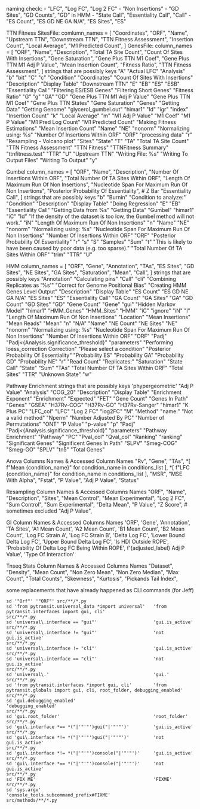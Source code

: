naming check:
    - "LFC", "Log FC", "Log 2 FC"
    - "Non Insertions"
    - "GD Sites", "GD Counts", "GD" in HMM
    - "State Call", "Essentiality Call", "Call"
    - "ES Count", "ES GD NE GA N/A", "ES Sites", "ES"


TTN Fitness
    SitesFile:
        comlumn_names = [
            "Coordinates",
            "ORF",
            "Name",
            "Upstream TTN",
            "Downstream TTN",
            "TTN Fitness Assessment",
            "Insertion Count",
            "Local Average",
            "M1 Predicted Count",
        ]
    GenesFile:
        column_names = [
            "ORF",
            "Name",
            "Description",
            "Total TA Site Count",
            "Count Of Sites With Insertions",
            "Gene Saturation",
            "Gene Plus TTN M1 Coef",
            "Gene Plus TTN M1 Adj P Value",
            "Mean Insertion Count",
            "Fitness Ratio",
            "TTN Fitness Assessment",
        ]
    strings that are possibly keys
        "A"
        "Actual LFC"
        "Analysis"
        "b"
        "bit"
        "C"
        "c"
        "Condition"
        "Coordinates"
        "Count Of Sites With Insertions"
        "Description"
        "Display Table"
        "Downstream TTN"
        "E"
        "EB"
        "ES"
        "ESB"
        "Essentiality Call"
        "Filtering ES/ESB Genes"
        "Filtering Short Genes"
        "Fitness Ratio"
        "G"
        "g"
        "GA"
        "GD"
        "Gene Plus TTN M1 Adj P Value"
        "Gene Plus TTN M1 Coef"
        "Gene Plus TTN States"
        "Gene Saturation"
        "Genes"
        "Getting Data"
        "Getting Genome"
        "glycerol_gumbel.out"
        "himar1"
        "Id"
        "igr"
        "index"
        "Insertion Count"
        "k"
        "Local Average"
        "m"
        "M1 Adj P Value"
        "M1 Coef"
        "M1 P Value"
        "M1 Pred Log Count"
        "M1 Predicted Count"
        "Making Fitness Estimations"
        "Mean Insertion Count"
        "Name"
        "NE"
        "nonorm"
        "Normalizing using: %s"
        "Number Of Insertions Within ORF"
        "ORF"
        "processing data"
        "r"
        "Resampling - Volcano plot"
        "Sites"
        "State"
        "T"
        "TA"
        "Total TA Site Count"
        "TTN Fitness Assessment"
        "TTN Fitness"
        "TTNFitness Summary"
        "ttnfitness.test"
        "TTR"
        "U"
        "Upstream TTN"
        "Writing File: %s"
        "Writing To Output Files"
        "Writing To Output"
        "y"

Gumbel
    column_names = [
        "ORF", 
        "Name", 
        "Description", 
        "Number Of Insertions Within ORF",
        "Total Number Of TA Sites Within ORF", 
        "Length Of Maximum Run Of Non Insertions",
        "Nucleotide Span For Maximum Run Of Non Insertions",
        "Posterior Probability Of Essentiality", # Z Bar
        "Essentiality Call",
    ]
    strings that are possibly keys
        "b"
        "Burnin"
        "Condition to analyze:"
        "Condition"
        "Description"
        "Display Table"
        "Doing Regression"
        "E"
        "EB"
        "Essentiality Call"
        "Getting Data from %s"
        "Getting Data"
        "Gumbel"
        "himar1"
        "iC"
        "Id"
        "If the density of the dataset is too low, the Gumbel method will not work."
        "iN"
        "Length Of Maximum Run Of Non Insertions"
        "n"
        "Name"
        "NE"
        "nonorm"
        "Normalizing using: %s"
        "Nucleotide Span For Maximum Run Of Non Insertions"
        "Number Of Insertions Within ORF"
        "ORF"
        "Posterior Probability Of Essentiality"
        "r"
        "s"
        "S"
        "Samples"
        "Sum"
        "t"
        "This is likely to have been caused by poor data (e.g. too sparse)."
        "Total Number Of TA Sites Within ORF"
        "trim"
        "TTR"
        "U"

HMM 
    column_names = [
        "ORF",
        "Gene",
        "Annotation",
        "TAs",
        "ES Sites",
        "GD Sites",
        "NE Sites",
        "GA Sites",
        "Saturation",
        "Mean",
        "Call",
    ]
    strings that are possibly keys
        "Annotation"
        "Calculating pins"
        "Call"
        "cli"
        "Combining Replicates as '%s'"
        "Correct for Genome Positional Bias"
        "Creating HMM Genes Level Output"
        "Description"
        "Display Table"
        "ES Count"
        "ES GD NE GA N/A"
        "ES Sites"
        "ES"
        "Essentiality Call"
        "GA Count"
        "GA Sites"
        "GA"
        "GD Count"
        "GD Sites"
        "GD"
        "Gene Count"
        "Gene"
        "gui"
        "Hidden Markov Model"
        "himar1"
        "HMM_Genes"
        "HMM_Sites"
        "HMM"
        "iC"
        "ignore"
        "iN"
        "l"
        "Length Of Maximum Run Of Non Insertions"
        "Location"
        "Mean Insertions"
        "Mean Reads"
        "Mean"
        "n"
        "N/A"
        "Name"
        "NE Count"
        "NE Sites"
        "NE"
        "nonorm"
        "Normalizing using: %s"
        "Nucleotide Span For Maximum Run Of Non Insertions"
        "Number Of Insertions Within ORF"
        "ORF"
        "Padj"
        "Padj<{Analysis.significance_threshold}"
        "parameters"
        "Performing loess_correction Correction"
        "Please select a condition"
        "Posterior Probability Of Essentiality"
        "Probability ES"
        "Probability GA"
        "Probability GD"
        "Probability NE"
        "r"
        "Read Count"
        "Replicates:"
        "Saturation"
        "State Call"
        "State"
        "Sum"
        "TAs"
        "Total Number Of TA Sites Within ORF"
        "Total Sites"
        "TTR"
        "Unknown State"
        "w"

Pathway Enrichment strings that are possibly keys
    'phypergeometric'
    "Adj P Value"
    "Analysis"
    "COG_20"
    "Description"
    "Display Table"
    "Enrichment Exponent"
    "Enrichment"
    "Expected"
    "FET"
    "Gene Count"
    "Genes In Path"
    "Genes"
    "GSEA"
    "H37Rv-COG"
    "H37Rv-GO"
    "H37Rv-Sanger"
    "himar1"
    "K Plus PC"
    "LFC_col"
    "LFC"
    "Log 2 FC"
    "log2FC"
    "M"
    "Method"
    "name:"
    "Not a valid method"
    "Nperm"
    "Number Adjusted By PC"
    "Number of Permutations"
    "ONT"
    "P Value"
    "p-value"
    "p"
    "Padj"
    "Padj<{Analysis.significance_threshold}"
    "parameters"
    "Pathway Enrichment"
    "Pathway"
    "PC"
    "Pval_col"
    "Qval_col"
    "Ranking"
    "ranking"
    "Significant Genes"
    "Significent Genes In Path"
    "SLPV"
    "Smeg-COG"
    "Smeg-GO"
    "SPLV"
    "tn5"
    "Total Genes"

Anova Columns Names & Accessed Column Names
    "Rv",
    "Gene",
    "TAs",
    *[ f"Mean {condition_name}" for condition_name in conditions_list ],
    *[  f"LFC {condition_name}" for condition_name in conditions_list ],
    "MSR",
    "MSE With Alpha",
    "Fstat",
    "P Value",
    "Adj P Value",
    "Status"
    
Resampling Column Names & Accessed Columns Names
    "ORF",
    "Name",
    "Description",
    "Sites",
    "Mean Control",
    "Mean Experimental",
    "Log 2 FC",
    "Sum Control",
    "Sum Experimental",
    "Delta Mean",
    "P Value",
    "Z Score", # sometimes excluded
    "Adj P Value",

GI Column Names & Accessed Columns Names 
    'ORF',
    'Gene',
    'Annotation',
    'TA Sites',
    'A1 Mean Count',
    'A2 Mean Count',
    'B1 Mean Count',
    'B2 Mean Count',
    'Log FC Strain A',
    'Log FC Strain B',
    'Delta Log FC',
    'Lower Bound Delta Log FC',
    'Upper Bound Delta Log FC',
    'Is HDI Outside ROPE',
    'Probability Of Delta Log FC Being Within ROPE',
    f'{adjusted_label} Adj P Value',
    'Type Of Interaction'

Tnseq Stats Column Names & Accessed Columns Names 
    "Dataset",
    "Density",
    "Mean Count",
    "Non Zero Mean",
    "Non Zero Median",
    "Max Count",
    "Total Counts",
    "Skewness",
    "Kurtosis",
    "Pickands Tail Index",



some replacements that have already happened as CLI commands (for Jeff)
```shell
sd '"Orf"' '"ORF"' src/**/*.py
sd 'from pytransit.universal_data *import universal'   'from pytransit.interfaces import gui, cli'                              src/**/*.py
sd 'universal\.interface == "gui"'                     'gui.is_active'                                                          src/**/*.py
sd 'universal\.interface != "gui"'                     'not gui.is_active'                                                      src/**/*.py
sd 'universal\.interface != "cli"'                     'gui.is_active'                                                          src/**/*.py
sd 'universal\.interface == "cli"'                     'not gui.is_active'                                                      src/**/*.py
sd 'universal\.'                                       'gui.'                                                                   src/**/*.py
sd 'from pytransit.interfaces *import gui, cli'        'from pytransit.globals import gui, cli, root_folder, debugging_enabled' src/**/*.py
sd 'gui.debugging_enabled'                             'debugging_enabled'                                                      src/**/*.py
sd 'gui.root_folder'                                   'root_folder'                                                            src/**/*.py
sd 'gui\.interface *== *("|'"'"')gui("|'"'"')'         'gui.is_active'                                                          src/**/*.py
sd 'gui\.interface *!= *("|'"'"')gui("|'"'"')'         'not gui.is_active'                                                      src/**/*.py
sd 'gui\.interface *!= *("|'"'"')console("|'"'"')'     'gui.is_active'                                                          src/**/*.py
sd 'gui\.interface *== *("|'"'"')console("|'"'"')'     'not gui.is_active'                                                      src/**/*.py
sd 'FIX ME'                                            'FIXME'                                                                  src/**/*.py
sd 'sys.argv'                                          'console_tools.subcommand_prefix#FIXME'                                  src/methods/**/*.py
```